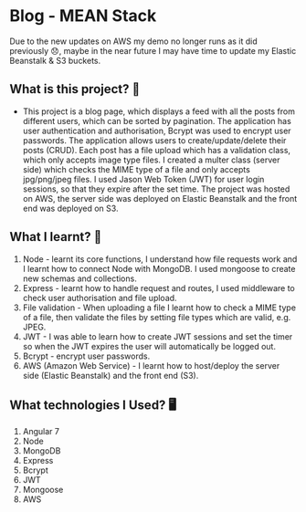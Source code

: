 # Blog - MEAN Stack
Due to the new updates on AWS my demo no longer runs as it did previously 😞, maybe in the near future I may have time to update my Elastic Beanstalk & S3 buckets. 

## What is this project? 🤔
* This project is a blog page, which displays a feed with all the posts from different users, which can be sorted by pagination. The application has user authentication and authorisation, Bcrypt was used to encrypt user passwords. The application allows users to create/update/delete their posts (CRUD). Each post has a file upload which has a validation class, which only accepts image type files. I created a multer class (server side) which checks the MIME type of a file and only accepts jpg/png/jpeg files. I used Jason Web Token (JWT) for user login sessions, so that they expire after the set time. The project was hosted on AWS, the server side was deployed on Elastic Beanstalk and the front end was deployed on S3.

## What I learnt?  🚀
1. Node - learnt its core functions, I understand how file requests work and I learnt how to connect Node with MongoDB. I used mongoose to create new schemas and collections.
2. Express - learnt how to handle request and routes, I used middleware to check user authorisation and file upload.
3. File validation - When uploading a file I learnt how to check a MIME type of a file, then validate the files by setting file types which are valid, e.g. JPEG.
4. JWT - I was able to learn how to create JWT sessions and set the timer so when the JWT expires the user will automatically be logged out.
5. Bcrypt - encrypt user passwords.
6. AWS (Amazon Web Service) - I learnt how to host/deploy the server side (Elastic Beanstalk) and the front end (S3).

## What technologies I Used? 🖥
1. Angular 7
2. Node
3. MongoDB
4. Express
5. Bcrypt
6. JWT
7. Mongoose
8. AWS
